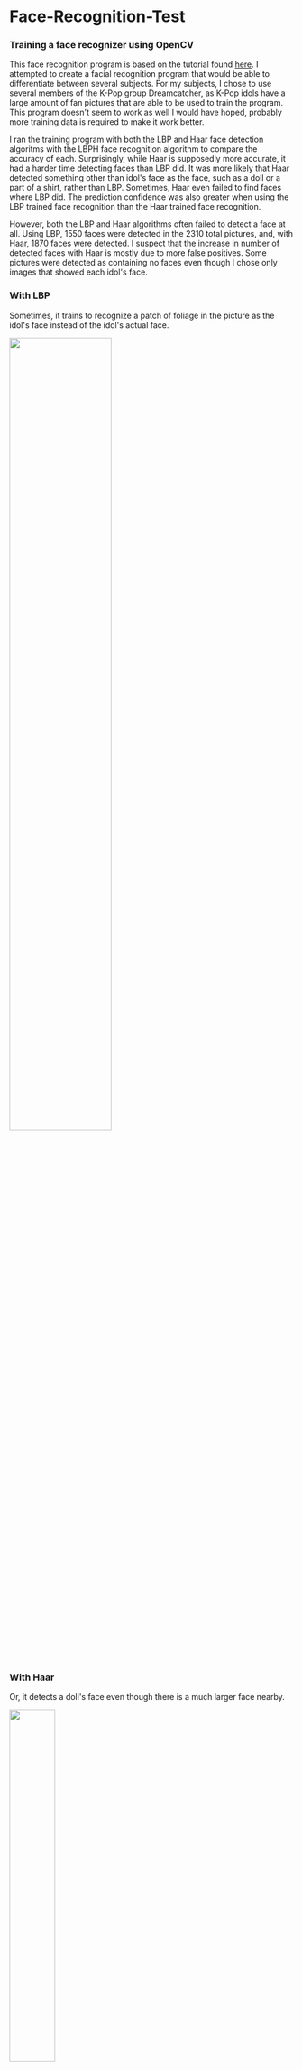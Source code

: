 # Face-Recognition-Test
### Training a face recognizer using OpenCV

This face recognition program is based on the tutorial found [here](https://www.superdatascience.com/opencv-face-recognition/). I attempted to create a facial recognition program that would be able to differentiate between several subjects. For my subjects, I chose to use several members of the K-Pop group Dreamcatcher, as K-Pop idols have a large amount of fan pictures that are able to be used to train the program. This program doesn't seem to work as well I would have hoped, probably more training data is required to make it work better. 

I ran the training program with both the LBP and Haar face detection algoritms with the LBPH face recognition algorithm to compare the accuracy of each. Surprisingly, while Haar is supposedly more accurate, it had a harder time detecting faces than LBP did. It was more likely that Haar detected something other than idol's face as the face, such as a doll or a part of a shirt, rather than LBP. Sometimes, Haar even failed to find faces where LBP did. The prediction confidence was also greater when using the LBP trained face recognition than the Haar trained face recognition. 

However, both the LBP and Haar algorithms often failed to detect a face at all. Using LBP, 1550 faces were detected in the 2310 total pictures, and, with Haar, 1870 faces were detected. I suspect that the increase in number of detected faces with Haar is mostly due to more false positives. Some pictures were detected as containing no faces even though I chose only images that showed each idol's face.

### With LBP 
Sometimes, it trains to recognize a patch of foliage in the picture as the idol's face instead of the idol's actual face.

<img src="https://github.com/SimpleTurtle/SimpleTurtle/blob/master/images/22344172_1300303463430014_37224820856848384_n.jpg" width="60%">

### With Haar
Or, it detects a doll's face even though there is a much larger face nearby.

<img src="https://github.com/SimpleTurtle/SimpleTurtle/blob/master/images/jiu1.jpg" width="40%">

I added successful prediction pictures to show what the face recognition program is able to do when it runs correctly. These are available to view [here](predictions/).
